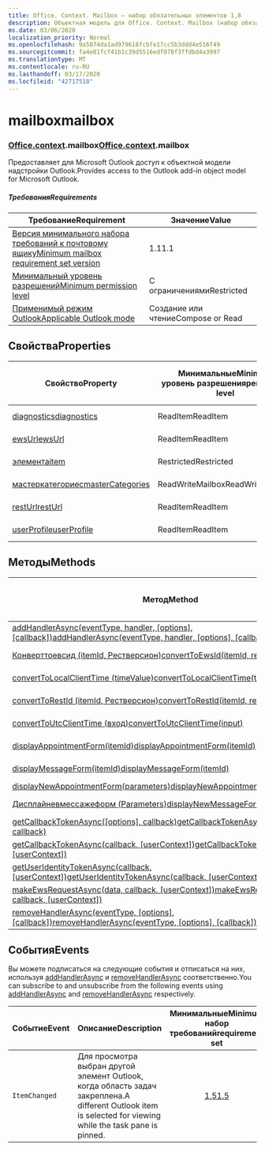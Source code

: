 ```yaml
---
title: Office. Context. Mailbox — набор обязательных элементов 1,8
description: Объектная модель для Office. Context. Mailbox (набор обязательных элементов 1,8)
ms.date: 03/06/2020
localization_priority: Normal
ms.openlocfilehash: 9a5874da1ad979618fcbfe17cc5b3ddd4e516f49
ms.sourcegitcommit: fa4e81fcf41b1c39d5516edf078f3ffdbd4a3997
ms.translationtype: MT
ms.contentlocale: ru-RU
ms.lasthandoff: 03/17/2020
ms.locfileid: "42717518"
---
```

# <a name="mailbox"></a><span data-ttu-id="66057-103">mailbox</span><span class="sxs-lookup"><span data-stu-id="66057-103">mailbox</span></span>

### <a name="officecontextmailbox"></a><span data-ttu-id="66057-104">[Office](office.md)[.context](office.context.md).mailbox</span><span class="sxs-lookup"><span data-stu-id="66057-104">[Office](office.md)[.context](office.context.md).mailbox</span></span>

<span data-ttu-id="66057-105">Предоставляет для Microsoft Outlook доступ к объектной модели надстройки Outlook.</span><span class="sxs-lookup"><span data-stu-id="66057-105">Provides access to the Outlook add-in object model for Microsoft Outlook.</span></span>

##### <a name="requirements"></a><span data-ttu-id="66057-106">Требования</span><span class="sxs-lookup"><span data-stu-id="66057-106">Requirements</span></span>

|<span data-ttu-id="66057-107">Требование</span><span class="sxs-lookup"><span data-stu-id="66057-107">Requirement</span></span>| <span data-ttu-id="66057-108">Значение</span><span class="sxs-lookup"><span data-stu-id="66057-108">Value</span></span>|
|---|---|
|[<span data-ttu-id="66057-109">Версия минимального набора требований к почтовому ящику</span><span class="sxs-lookup"><span data-stu-id="66057-109">Minimum mailbox requirement set version</span></span>](../../requirement-sets/outlook-api-requirement-sets.md)| <span data-ttu-id="66057-110">1.1</span><span class="sxs-lookup"><span data-stu-id="66057-110">1.1</span></span>|
|[<span data-ttu-id="66057-111">Минимальный уровень разрешений</span><span class="sxs-lookup"><span data-stu-id="66057-111">Minimum permission level</span></span>](../../../outlook/understanding-outlook-add-in-permissions.md)| <span data-ttu-id="66057-112">С ограничениями</span><span class="sxs-lookup"><span data-stu-id="66057-112">Restricted</span></span>|
|[<span data-ttu-id="66057-113">Применимый режим Outlook</span><span class="sxs-lookup"><span data-stu-id="66057-113">Applicable Outlook mode</span></span>](../../../outlook/outlook-add-ins-overview.md#extension-points)| <span data-ttu-id="66057-114">Создание или чтение</span><span class="sxs-lookup"><span data-stu-id="66057-114">Compose or Read</span></span>|

## <a name="properties"></a><span data-ttu-id="66057-115">Свойства</span><span class="sxs-lookup"><span data-stu-id="66057-115">Properties</span></span>

| <span data-ttu-id="66057-116">Свойство</span><span class="sxs-lookup"><span data-stu-id="66057-116">Property</span></span> | <span data-ttu-id="66057-117">Минимальные</span><span class="sxs-lookup"><span data-stu-id="66057-117">Minimum</span></span><br><span data-ttu-id="66057-118">уровень разрешения</span><span class="sxs-lookup"><span data-stu-id="66057-118">permission level</span></span> | <span data-ttu-id="66057-119">Способов</span><span class="sxs-lookup"><span data-stu-id="66057-119">Modes</span></span> | <span data-ttu-id="66057-120">Тип возвращаемых данных</span><span class="sxs-lookup"><span data-stu-id="66057-120">Return type</span></span> | <span data-ttu-id="66057-121">Минимальные</span><span class="sxs-lookup"><span data-stu-id="66057-121">Minimum</span></span><br><span data-ttu-id="66057-122">набор требований</span><span class="sxs-lookup"><span data-stu-id="66057-122">requirement set</span></span> |
|---|---|---|---|:---:|
| [<span data-ttu-id="66057-123">diagnostics</span><span class="sxs-lookup"><span data-stu-id="66057-123">diagnostics</span></span>](/javascript/api/outlook/office.mailbox?view=outlook-js-1.8#diagnostics) | <span data-ttu-id="66057-124">ReadItem</span><span class="sxs-lookup"><span data-stu-id="66057-124">ReadItem</span></span> | <span data-ttu-id="66057-125">Создание</span><span class="sxs-lookup"><span data-stu-id="66057-125">Compose</span></span><br><span data-ttu-id="66057-126">Чтение</span><span class="sxs-lookup"><span data-stu-id="66057-126">Read</span></span> | [<span data-ttu-id="66057-127">Диагностики</span><span class="sxs-lookup"><span data-stu-id="66057-127">Diagnostics</span></span>](/javascript/api/outlook/office.diagnostics?view=outlook-js-1.8) | [<span data-ttu-id="66057-128">1.1</span><span class="sxs-lookup"><span data-stu-id="66057-128">1.1</span></span>](../requirement-set-1.1/outlook-requirement-set-1.1.md) |
| [<span data-ttu-id="66057-129">ewsUrl</span><span class="sxs-lookup"><span data-stu-id="66057-129">ewsUrl</span></span>](/javascript/api/outlook/office.mailbox?view=outlook-js-1.8#ewsurl) | <span data-ttu-id="66057-130">ReadItem</span><span class="sxs-lookup"><span data-stu-id="66057-130">ReadItem</span></span> | <span data-ttu-id="66057-131">Создание</span><span class="sxs-lookup"><span data-stu-id="66057-131">Compose</span></span><br><span data-ttu-id="66057-132">Чтение</span><span class="sxs-lookup"><span data-stu-id="66057-132">Read</span></span> | <span data-ttu-id="66057-133">String</span><span class="sxs-lookup"><span data-stu-id="66057-133">String</span></span> | [<span data-ttu-id="66057-134">1.1</span><span class="sxs-lookup"><span data-stu-id="66057-134">1.1</span></span>](../requirement-set-1.1/outlook-requirement-set-1.1.md) |
| [<span data-ttu-id="66057-135">элемента</span><span class="sxs-lookup"><span data-stu-id="66057-135">item</span></span>](office.context.mailbox.item.md) | <span data-ttu-id="66057-136">Restricted</span><span class="sxs-lookup"><span data-stu-id="66057-136">Restricted</span></span> | <span data-ttu-id="66057-137">Создание</span><span class="sxs-lookup"><span data-stu-id="66057-137">Compose</span></span><br><span data-ttu-id="66057-138">Чтение</span><span class="sxs-lookup"><span data-stu-id="66057-138">Read</span></span> | [<span data-ttu-id="66057-139">Элемент</span><span class="sxs-lookup"><span data-stu-id="66057-139">Item</span></span>](/javascript/api/outlook/office.item?view=outlook-js-1.8) | [<span data-ttu-id="66057-140">1.1</span><span class="sxs-lookup"><span data-stu-id="66057-140">1.1</span></span>](../requirement-set-1.1/outlook-requirement-set-1.1.md) |
| [<span data-ttu-id="66057-141">мастеркатегориес</span><span class="sxs-lookup"><span data-stu-id="66057-141">masterCategories</span></span>](/javascript/api/outlook/office.mailbox?view=outlook-js-1.8#mastercategories) | <span data-ttu-id="66057-142">ReadWriteMailbox</span><span class="sxs-lookup"><span data-stu-id="66057-142">ReadWriteMailbox</span></span> | <span data-ttu-id="66057-143">Создание</span><span class="sxs-lookup"><span data-stu-id="66057-143">Compose</span></span><br><span data-ttu-id="66057-144">Чтение</span><span class="sxs-lookup"><span data-stu-id="66057-144">Read</span></span> | [<span data-ttu-id="66057-145">MasterCategories</span><span class="sxs-lookup"><span data-stu-id="66057-145">MasterCategories</span></span>](/javascript/api/outlook/office.mastercategories?view=outlook-js-1.8) | [<span data-ttu-id="66057-146">1,8</span><span class="sxs-lookup"><span data-stu-id="66057-146">1.8</span></span>](../requirement-set-1.8/outlook-requirement-set-1.8.md) |
| [<span data-ttu-id="66057-147">restUrl</span><span class="sxs-lookup"><span data-stu-id="66057-147">restUrl</span></span>](/javascript/api/outlook/office.mailbox?view=outlook-js-1.8#resturl) | <span data-ttu-id="66057-148">ReadItem</span><span class="sxs-lookup"><span data-stu-id="66057-148">ReadItem</span></span> | <span data-ttu-id="66057-149">Создание</span><span class="sxs-lookup"><span data-stu-id="66057-149">Compose</span></span><br><span data-ttu-id="66057-150">Чтение</span><span class="sxs-lookup"><span data-stu-id="66057-150">Read</span></span> | <span data-ttu-id="66057-151">String</span><span class="sxs-lookup"><span data-stu-id="66057-151">String</span></span> | [<span data-ttu-id="66057-152">1,5</span><span class="sxs-lookup"><span data-stu-id="66057-152">1.5</span></span>](../requirement-set-1.5/outlook-requirement-set-1.5.md) |
| [<span data-ttu-id="66057-153">userProfile</span><span class="sxs-lookup"><span data-stu-id="66057-153">userProfile</span></span>](/javascript/api/outlook/office.mailbox?view=outlook-js-1.8#userprofile) | <span data-ttu-id="66057-154">ReadItem</span><span class="sxs-lookup"><span data-stu-id="66057-154">ReadItem</span></span> | <span data-ttu-id="66057-155">Создание</span><span class="sxs-lookup"><span data-stu-id="66057-155">Compose</span></span><br><span data-ttu-id="66057-156">Чтение</span><span class="sxs-lookup"><span data-stu-id="66057-156">Read</span></span> | [<span data-ttu-id="66057-157">UserProfile</span><span class="sxs-lookup"><span data-stu-id="66057-157">UserProfile</span></span>](/javascript/api/outlook/office.userprofile?view=outlook-js-1.8) | [<span data-ttu-id="66057-158">1.1</span><span class="sxs-lookup"><span data-stu-id="66057-158">1.1</span></span>](../requirement-set-1.1/outlook-requirement-set-1.1.md) |

## <a name="methods"></a><span data-ttu-id="66057-159">Методы</span><span class="sxs-lookup"><span data-stu-id="66057-159">Methods</span></span>

| <span data-ttu-id="66057-160">Метод</span><span class="sxs-lookup"><span data-stu-id="66057-160">Method</span></span> | <span data-ttu-id="66057-161">Минимальные</span><span class="sxs-lookup"><span data-stu-id="66057-161">Minimum</span></span><br><span data-ttu-id="66057-162">уровень разрешения</span><span class="sxs-lookup"><span data-stu-id="66057-162">permission level</span></span> | <span data-ttu-id="66057-163">Способов</span><span class="sxs-lookup"><span data-stu-id="66057-163">Modes</span></span> | <span data-ttu-id="66057-164">Минимальные</span><span class="sxs-lookup"><span data-stu-id="66057-164">Minimum</span></span><br><span data-ttu-id="66057-165">набор требований</span><span class="sxs-lookup"><span data-stu-id="66057-165">requirement set</span></span> |
|---|---|---|:---:|
| <span data-ttu-id="66057-166">[addHandlerAsync(eventType, handler, [options], [callback])](/javascript/api/outlook/office.mailbox?view=outlook-js-1.8#addhandlerasync-eventtype--handler--options--callback-)</span><span class="sxs-lookup"><span data-stu-id="66057-166">[addHandlerAsync(eventType, handler, [options], [callback])](/javascript/api/outlook/office.mailbox?view=outlook-js-1.8#addhandlerasync-eventtype--handler--options--callback-)</span></span> | <span data-ttu-id="66057-167">ReadItem</span><span class="sxs-lookup"><span data-stu-id="66057-167">ReadItem</span></span> | <span data-ttu-id="66057-168">Создание</span><span class="sxs-lookup"><span data-stu-id="66057-168">Compose</span></span><br><span data-ttu-id="66057-169">Чтение</span><span class="sxs-lookup"><span data-stu-id="66057-169">Read</span></span> | [<span data-ttu-id="66057-170">1,5</span><span class="sxs-lookup"><span data-stu-id="66057-170">1.5</span></span>](../requirement-set-1.5/outlook-requirement-set-1.5.md) |
| [<span data-ttu-id="66057-171">Конверттоевсид (itemId, Рестверсион)</span><span class="sxs-lookup"><span data-stu-id="66057-171">convertToEwsId(itemId, restVersion)</span></span>](/javascript/api/outlook/office.mailbox?view=outlook-js-1.8#converttoewsid-itemid--restversion-) | <span data-ttu-id="66057-172">Restricted</span><span class="sxs-lookup"><span data-stu-id="66057-172">Restricted</span></span> | <span data-ttu-id="66057-173">Создание</span><span class="sxs-lookup"><span data-stu-id="66057-173">Compose</span></span><br><span data-ttu-id="66057-174">Чтение</span><span class="sxs-lookup"><span data-stu-id="66057-174">Read</span></span> | [<span data-ttu-id="66057-175">1.3</span><span class="sxs-lookup"><span data-stu-id="66057-175">1.3</span></span>](../requirement-set-1.3/outlook-requirement-set-1.3.md) |
| [<span data-ttu-id="66057-176">convertToLocalClientTime (timeValue)</span><span class="sxs-lookup"><span data-stu-id="66057-176">convertToLocalClientTime(timeValue)</span></span>](/javascript/api/outlook/office.mailbox?view=outlook-js-1.8#converttolocalclienttime-timevalue-) | <span data-ttu-id="66057-177">ReadItem</span><span class="sxs-lookup"><span data-stu-id="66057-177">ReadItem</span></span> | <span data-ttu-id="66057-178">Создание</span><span class="sxs-lookup"><span data-stu-id="66057-178">Compose</span></span><br><span data-ttu-id="66057-179">Чтение</span><span class="sxs-lookup"><span data-stu-id="66057-179">Read</span></span> | [<span data-ttu-id="66057-180">1.1</span><span class="sxs-lookup"><span data-stu-id="66057-180">1.1</span></span>](../requirement-set-1.1/outlook-requirement-set-1.1.md) |
| [<span data-ttu-id="66057-181">convertToRestId (itemId, Рестверсион)</span><span class="sxs-lookup"><span data-stu-id="66057-181">convertToRestId(itemId, restVersion)</span></span>](/javascript/api/outlook/office.mailbox?view=outlook-js-1.8#converttorestid-itemid--restversion-) | <span data-ttu-id="66057-182">Restricted</span><span class="sxs-lookup"><span data-stu-id="66057-182">Restricted</span></span> | <span data-ttu-id="66057-183">Создание</span><span class="sxs-lookup"><span data-stu-id="66057-183">Compose</span></span><br><span data-ttu-id="66057-184">Чтение</span><span class="sxs-lookup"><span data-stu-id="66057-184">Read</span></span> | [<span data-ttu-id="66057-185">1.3</span><span class="sxs-lookup"><span data-stu-id="66057-185">1.3</span></span>](../requirement-set-1.3/outlook-requirement-set-1.3.md) |
| [<span data-ttu-id="66057-186">convertToUtcClientTime (вход)</span><span class="sxs-lookup"><span data-stu-id="66057-186">convertToUtcClientTime(input)</span></span>](/javascript/api/outlook/office.mailbox?view=outlook-js-1.8#converttoutcclienttime-input-) | <span data-ttu-id="66057-187">ReadItem</span><span class="sxs-lookup"><span data-stu-id="66057-187">ReadItem</span></span> | <span data-ttu-id="66057-188">Создание</span><span class="sxs-lookup"><span data-stu-id="66057-188">Compose</span></span><br><span data-ttu-id="66057-189">Чтение</span><span class="sxs-lookup"><span data-stu-id="66057-189">Read</span></span> | [<span data-ttu-id="66057-190">1.1</span><span class="sxs-lookup"><span data-stu-id="66057-190">1.1</span></span>](../requirement-set-1.1/outlook-requirement-set-1.1.md) |
| [<span data-ttu-id="66057-191">displayAppointmentForm(itemId)</span><span class="sxs-lookup"><span data-stu-id="66057-191">displayAppointmentForm(itemId)</span></span>](/javascript/api/outlook/office.mailbox?view=outlook-js-1.8#displayappointmentform-itemid-) | <span data-ttu-id="66057-192">ReadItem</span><span class="sxs-lookup"><span data-stu-id="66057-192">ReadItem</span></span> | <span data-ttu-id="66057-193">Создание</span><span class="sxs-lookup"><span data-stu-id="66057-193">Compose</span></span><br><span data-ttu-id="66057-194">Чтение</span><span class="sxs-lookup"><span data-stu-id="66057-194">Read</span></span> | [<span data-ttu-id="66057-195">1.1</span><span class="sxs-lookup"><span data-stu-id="66057-195">1.1</span></span>](../requirement-set-1.1/outlook-requirement-set-1.1.md) |
| [<span data-ttu-id="66057-196">displayMessageForm(itemId)</span><span class="sxs-lookup"><span data-stu-id="66057-196">displayMessageForm(itemId)</span></span>](/javascript/api/outlook/office.mailbox?view=outlook-js-1.8#displaymessageform-itemid-) | <span data-ttu-id="66057-197">ReadItem</span><span class="sxs-lookup"><span data-stu-id="66057-197">ReadItem</span></span> | <span data-ttu-id="66057-198">Создание</span><span class="sxs-lookup"><span data-stu-id="66057-198">Compose</span></span><br><span data-ttu-id="66057-199">Чтение</span><span class="sxs-lookup"><span data-stu-id="66057-199">Read</span></span> | [<span data-ttu-id="66057-200">1.1</span><span class="sxs-lookup"><span data-stu-id="66057-200">1.1</span></span>](../requirement-set-1.1/outlook-requirement-set-1.1.md) |
| [<span data-ttu-id="66057-201">displayNewAppointmentForm(parameters)</span><span class="sxs-lookup"><span data-stu-id="66057-201">displayNewAppointmentForm(parameters)</span></span>](/javascript/api/outlook/office.mailbox?view=outlook-js-1.8#displaynewappointmentform-parameters-) | <span data-ttu-id="66057-202">ReadItem</span><span class="sxs-lookup"><span data-stu-id="66057-202">ReadItem</span></span> | <span data-ttu-id="66057-203">Чтение</span><span class="sxs-lookup"><span data-stu-id="66057-203">Read</span></span> | [<span data-ttu-id="66057-204">1.1</span><span class="sxs-lookup"><span data-stu-id="66057-204">1.1</span></span>](../requirement-set-1.1/outlook-requirement-set-1.1.md) |
| [<span data-ttu-id="66057-205">Дисплайневмессажеформ (Parameters)</span><span class="sxs-lookup"><span data-stu-id="66057-205">displayNewMessageForm(parameters)</span></span>](/javascript/api/outlook/office.mailbox?view=outlook-js-1.8#displaynewmessageform-parameters-) | <span data-ttu-id="66057-206">ReadItem</span><span class="sxs-lookup"><span data-stu-id="66057-206">ReadItem</span></span> | <span data-ttu-id="66057-207">Создание</span><span class="sxs-lookup"><span data-stu-id="66057-207">Compose</span></span><br><span data-ttu-id="66057-208">Чтение</span><span class="sxs-lookup"><span data-stu-id="66057-208">Read</span></span> | [<span data-ttu-id="66057-209">1,6</span><span class="sxs-lookup"><span data-stu-id="66057-209">1.6</span></span>](../requirement-set-1.6/outlook-requirement-set-1.6.md) |
| <span data-ttu-id="66057-210">[getCallbackTokenAsync([options], callback)](/javascript/api/outlook/office.mailbox?view=outlook-js-1.8#getcallbacktokenasync-options--callback-)</span><span class="sxs-lookup"><span data-stu-id="66057-210">[getCallbackTokenAsync([options], callback)](/javascript/api/outlook/office.mailbox?view=outlook-js-1.8#getcallbacktokenasync-options--callback-)</span></span> | <span data-ttu-id="66057-211">ReadItem</span><span class="sxs-lookup"><span data-stu-id="66057-211">ReadItem</span></span> | <span data-ttu-id="66057-212">Создание</span><span class="sxs-lookup"><span data-stu-id="66057-212">Compose</span></span><br><span data-ttu-id="66057-213">Чтение</span><span class="sxs-lookup"><span data-stu-id="66057-213">Read</span></span> | [<span data-ttu-id="66057-214">1,5</span><span class="sxs-lookup"><span data-stu-id="66057-214">1.5</span></span>](../requirement-set-1.5/outlook-requirement-set-1.5.md) |
| <span data-ttu-id="66057-215">[getCallbackTokenAsync(callback, [userContext])](/javascript/api/outlook/office.mailbox?view=outlook-js-1.8#getcallbacktokenasync-callback--usercontext-)</span><span class="sxs-lookup"><span data-stu-id="66057-215">[getCallbackTokenAsync(callback, [userContext])](/javascript/api/outlook/office.mailbox?view=outlook-js-1.8#getcallbacktokenasync-callback--usercontext-)</span></span> | <span data-ttu-id="66057-216">ReadItem</span><span class="sxs-lookup"><span data-stu-id="66057-216">ReadItem</span></span> | <span data-ttu-id="66057-217">Создание</span><span class="sxs-lookup"><span data-stu-id="66057-217">Compose</span></span><br><span data-ttu-id="66057-218">Чтение</span><span class="sxs-lookup"><span data-stu-id="66057-218">Read</span></span> | [<span data-ttu-id="66057-219">1.3</span><span class="sxs-lookup"><span data-stu-id="66057-219">1.3</span></span>](../requirement-set-1.3/outlook-requirement-set-1.3.md)<br>[<span data-ttu-id="66057-220">1.1</span><span class="sxs-lookup"><span data-stu-id="66057-220">1.1</span></span>](../requirement-set-1.1/outlook-requirement-set-1.1.md) |
| <span data-ttu-id="66057-221">[getUserIdentityTokenAsync(callback, [userContext])](/javascript/api/outlook/office.mailbox?view=outlook-js-1.8#getuseridentitytokenasync-callback--usercontext-)</span><span class="sxs-lookup"><span data-stu-id="66057-221">[getUserIdentityTokenAsync(callback, [userContext])](/javascript/api/outlook/office.mailbox?view=outlook-js-1.8#getuseridentitytokenasync-callback--usercontext-)</span></span> | <span data-ttu-id="66057-222">ReadItem</span><span class="sxs-lookup"><span data-stu-id="66057-222">ReadItem</span></span> | <span data-ttu-id="66057-223">Создание</span><span class="sxs-lookup"><span data-stu-id="66057-223">Compose</span></span><br><span data-ttu-id="66057-224">Чтение</span><span class="sxs-lookup"><span data-stu-id="66057-224">Read</span></span> | [<span data-ttu-id="66057-225">1.1</span><span class="sxs-lookup"><span data-stu-id="66057-225">1.1</span></span>](../requirement-set-1.1/outlook-requirement-set-1.1.md) |
| <span data-ttu-id="66057-226">[makeEwsRequestAsync(data, callback, [userContext])](/javascript/api/outlook/office.mailbox?view=outlook-js-1.8#makeewsrequestasync-data--callback--usercontext-)</span><span class="sxs-lookup"><span data-stu-id="66057-226">[makeEwsRequestAsync(data, callback, [userContext])](/javascript/api/outlook/office.mailbox?view=outlook-js-1.8#makeewsrequestasync-data--callback--usercontext-)</span></span> | <span data-ttu-id="66057-227">ReadWriteMailbox</span><span class="sxs-lookup"><span data-stu-id="66057-227">ReadWriteMailbox</span></span> | <span data-ttu-id="66057-228">Создание</span><span class="sxs-lookup"><span data-stu-id="66057-228">Compose</span></span><br><span data-ttu-id="66057-229">Чтение</span><span class="sxs-lookup"><span data-stu-id="66057-229">Read</span></span> | [<span data-ttu-id="66057-230">1.1</span><span class="sxs-lookup"><span data-stu-id="66057-230">1.1</span></span>](../requirement-set-1.1/outlook-requirement-set-1.1.md) |
| <span data-ttu-id="66057-231">[removeHandlerAsync(eventType, [options], [callback])](/javascript/api/outlook/office.mailbox?view=outlook-js-1.8#removehandlerasync-eventtype--options--callback-)</span><span class="sxs-lookup"><span data-stu-id="66057-231">[removeHandlerAsync(eventType, [options], [callback])](/javascript/api/outlook/office.mailbox?view=outlook-js-1.8#removehandlerasync-eventtype--options--callback-)</span></span> | <span data-ttu-id="66057-232">ReadItem</span><span class="sxs-lookup"><span data-stu-id="66057-232">ReadItem</span></span> | <span data-ttu-id="66057-233">Создание</span><span class="sxs-lookup"><span data-stu-id="66057-233">Compose</span></span><br><span data-ttu-id="66057-234">Чтение</span><span class="sxs-lookup"><span data-stu-id="66057-234">Read</span></span> | [<span data-ttu-id="66057-235">1,5</span><span class="sxs-lookup"><span data-stu-id="66057-235">1.5</span></span>](../requirement-set-1.5/outlook-requirement-set-1.5.md) |

## <a name="events"></a><span data-ttu-id="66057-236">События</span><span class="sxs-lookup"><span data-stu-id="66057-236">Events</span></span>

<span data-ttu-id="66057-237">Вы можете подписаться на следующие события и отписаться на них, используя [addHandlerAsync](/javascript/api/outlook/office.mailbox?view=outlook-js-1.8#addhandlerasync-eventtype--handler--options--callback-) и [removeHandlerAsync](/javascript/api/outlook/office.mailbox?view=outlook-js-1.8#removehandlerasync-eventtype--options--callback-) соответственно.</span><span class="sxs-lookup"><span data-stu-id="66057-237">You can subscribe to and unsubscribe from the following events using [addHandlerAsync](/javascript/api/outlook/office.mailbox?view=outlook-js-1.8#addhandlerasync-eventtype--handler--options--callback-) and [removeHandlerAsync](/javascript/api/outlook/office.mailbox?view=outlook-js-1.8#removehandlerasync-eventtype--options--callback-) respectively.</span></span>

| <span data-ttu-id="66057-238">Событие</span><span class="sxs-lookup"><span data-stu-id="66057-238">Event</span></span> | <span data-ttu-id="66057-239">Описание</span><span class="sxs-lookup"><span data-stu-id="66057-239">Description</span></span> | <span data-ttu-id="66057-240">Минимальные</span><span class="sxs-lookup"><span data-stu-id="66057-240">Minimum</span></span><br><span data-ttu-id="66057-241">набор требований</span><span class="sxs-lookup"><span data-stu-id="66057-241">requirement set</span></span> |
|---|---|:---:|
|`ItemChanged`| <span data-ttu-id="66057-242">Для просмотра выбран другой элемент Outlook, когда область задач закреплена.</span><span class="sxs-lookup"><span data-stu-id="66057-242">A different Outlook item is selected for viewing while the task pane is pinned.</span></span> | [<span data-ttu-id="66057-243">1,5</span><span class="sxs-lookup"><span data-stu-id="66057-243">1.5</span></span>](../requirement-set-1.5/outlook-requirement-set-1.5.md) |
